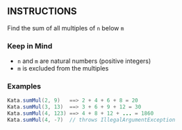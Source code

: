 ## INSTRUCTIONS

Find the sum of all multiples of `n` below `m`

### Keep in Mind
* `n` and `m` are natural numbers (positive integers)
* `m` is excluded from the multiples
### Examples
```java
Kata.sumMul(2, 9)   ==> 2 + 4 + 6 + 8 = 20
Kata.sumMul(3, 13)  ==> 3 + 6 + 9 + 12 = 30
Kata.sumMul(4, 123) ==> 4 + 8 + 12 + ... = 1860
Kata.sumMul(4, -7)  // throws IllegalArgumentException
```
